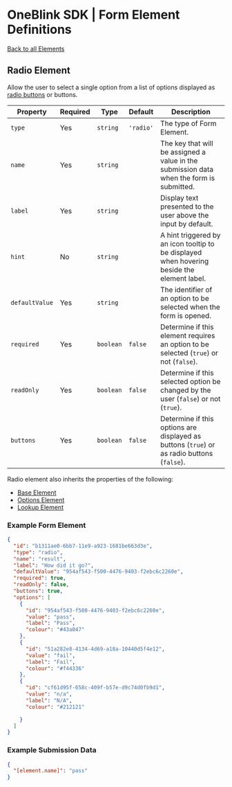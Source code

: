 # OneBlink SDK | Form Element Definitions

[Back to all Elements](./README.md)

## Radio Element

Allow the user to select a single option from a list of options displayed as [radio buttons](https://developer.mozilla.org/en-US/docs/Web/HTML/Element/input/radio) or buttons.

| Property       | Required | Type      | Default   | Description                                                                                 |
| -------------- | -------- | --------- | --------- | ------------------------------------------------------------------------------------------- |
| `type`         | Yes      | `string`  | `'radio'` | The type of Form Element.                                                                   |
| `name`         | Yes      | `string`  |           | The key that will be assigned a value in the submission data when the form is submitted.    |
| `label`        | Yes      | `string`  |           | Display text presented to the user above the input by default.                              |
| `hint`         | No       | `string`  |           | A hint triggered by an icon tooltip to be displayed when hovering beside the element label. |
| `defaultValue` | Yes      | `string`  |           | The identifier of an option to be selected when the form is opened.                         |
| `required`     | Yes      | `boolean` | `false`   | Determine if this element requires an option to be selected (`true`) or not (`false`).      |
| `readOnly`     | Yes      | `boolean` | `false`   | Determine if this selected option be changed by the user (`false`) or not (`true`).         |
| `buttons`      | Yes      | `boolean` | `false`   | Determine if this options are displayed as buttons (`true`) or as radio buttons (`false`).  |

Radio element also inherits the properties of the following:

- [Base Element](./base-element.md)
- [Options Element](./options-element.md)
- [Lookup Element](./lookup-element.md)

### Example Form Element

```JSON
{
  "id": "b1311ae0-6bb7-11e9-a923-1681be663d3e",
  "type": "radio",
  "name": "result",
  "label": "How did it go?",
  "defaultValue": "954af543-f500-4476-9403-f2ebc6c2260e",
  "required": true,
  "readOnly": false,
  "buttons": true,
  "options": [
    {
      "id": "954af543-f500-4476-9403-f2ebc6c2260e",
      "value": "pass",
      "label": "Pass",
      "colour": "#43a047"
    },
    {
      "id": "51a282e8-4134-4d69-a18a-10440d5f4e12",
      "value": "fail",
      "label": "Fail",
      "colour": "#f44336"
    },
    {
      "id": "cf61d95f-658c-409f-b57e-d9c74d0fb9d1",
      "value": "n/a",
      "label": "N/A",
      "colour": "#212121"

    }
  ]
}
```

### Example Submission Data

```JSON
{
  "[element.name]": "pass"
}
```
